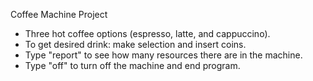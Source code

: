 Coffee Machine Project

- Three hot coffee options (espresso, latte, and cappuccino).
- To get desired drink: make selection and insert coins.
- Type "report" to see how many resources there are in the machine.
- Type "off" to turn off the machine and end program.
